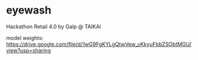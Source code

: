 # eyewash
Hackathon Retail 4.0 by Galp @ TAIKAI

model weights: https://drive.google.com/file/d/1wG9FgKYLgQtwVew_vKkyuFbbZSObtMGU/view?usp=sharing
